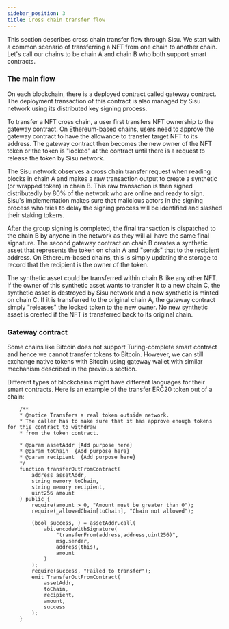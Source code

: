 ```yaml
---
sidebar_position: 3
title: Cross chain transfer flow
---
```


This section describes cross chain transfer flow through Sisu. We start with a common scenario of transferring a NFT from one chain to another chain. Let's call our chains to be chain A and chain B who both support smart contracts.

### The main flow
On each blockchain, there is a deployed contract called gateway contract. The deployment transaction of this contract is also managed by Sisu network using its distributed key signing process.

To transfer a NFT cross chain, a user first transfers NFT ownership to the gateway contract. On Ethereum-based chains, users need to approve the gateway contract to have the allowance to transfer target NFT to its address. The gateway contract then becomes the new owner of the NFT token or the token is "locked" at the contract until there is a request to release the token by Sisu network.

The Sisu network observes a cross chain transfer request when reading blocks in chain A and makes a raw transaction output to create a synthetic (or wrapped token) in chain B. This raw transaction is then signed distributedly by 80% of the network who are online and ready to sign. Sisu's implementation makes sure that malicious actors in the signing process who tries to delay the signing process will be identified and slashed their staking tokens.

After the group signing is completed, the final transaction is dispatched to the chain B by anyone in the network as they will all have the same final signature. The second gateway contract on chain B creates a synthetic asset that represents the token on chain A and "sends" that to the recipient address. On Ethereum-based chains, this is simply updating the storage to record that the recipient is the owner of the token.

The synthetic asset could be transferred within chain B like any other NFT. If the owner of this synthetic asset wants to transfer it to a new chain C, the synthetic asset is destroyed by Sisu network and a new synthetic is minted on chain C. If it is transferred to the original chain A, the gateway contract simply "releases" the locked token to the new owner. No new synthetic asset is created if the NFT is transferred back to its original chain.

### Gateway contract

Some chains like Bitcoin does not support Turing-complete smart contract and hence we cannot transfer tokens to Bitcoin. However, we can still exchange native tokens with Bitcoin using gateway wallet with similar mechanism described in the previous section.

Different types of blockchains might have different languages for their smart contracts. Here is an example of the transfer ERC20 token out of a chain:

```
    /**
    * @notice Transfers a real token outside network.
    * The caller has to make sure that it has approve enough tokens for this contract to withdraw
    * from the token contract.

    * @param assetAddr {Add purpose here}
    * @param toChain  {Add purpose here}
    * @param recipient  {Add purpose here}
    */
    function transferOutFromContract(
        address assetAddr,
        string memory toChain,
        string memory recipient,
        uint256 amount
    ) public {
        require(amount > 0, "Amount must be greater than 0");
        require(_allowedChain[toChain], "Chain not allowed");

        (bool success, ) = assetAddr.call(
            abi.encodeWithSignature(
                "transferFrom(address,address,uint256)",
                msg.sender,
                address(this),
                amount
            )
        );
        require(success, "Failed to transfer");
        emit TransferOutFromContract(
            assetAddr,
            toChain,
            recipient,
            amount,
            success
        );
    }
```
